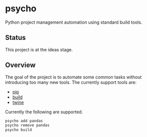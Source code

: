 # psycho

Python project management automation using standard build tools.

## Status

This project is at the ideas stage.

## Overview

The goal of the project is to automate some common tasks without introducing
too many new tools. The currently support tools are:

* [pip](https://pypi.org/project/pip/)
* [build](https://pypi.org/project/build/)
* [twine](https://pypi.org/project/twine/)

Currently the following are supported.

```bash
psycho add pandas
psycho remove pandas
psycho build
```

